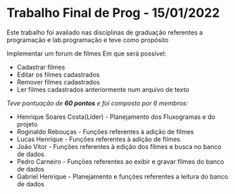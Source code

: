# Trabalho Final de Prog - 15/01/2022

Este trabalho foi avaliado nas disciplinas de graduação referentes a programação e lab.programação
e teve como propósito

Implementar um forum de filmes
Em que será possível:
- Cadastrar filmes
- Editar os filmes cadastrados
- Remover filmes cadastrados
- Ler filmes cadastrados anteriormente num arquivo de texto

*Teve pontuação de **60 pontos** e foi composto por 6 membros:*

- Henrique Soares Costa(Líder)    - Planejamento dos Fluxogramas e do projeto
- Roginaldo Rebouças              - Funções referentes à adição de filmes
- Lucas Henrique                  - Funções referentes à adição de filmes
- João Vitor                      - Funções referentes à edição dos filmes e busca no banco de dados
- Pedro Carneiro                  - Funções referentes ao exibir e gravar filmes do banco de dados
- Gabriel Henrique                - Planejamento e funções referentes a leitura do banco de dados
